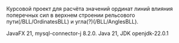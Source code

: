 Курсовой проект для расчёта значений 
ординат линий влияния поперечных сил в верхнем строении рельсового пути(/BLL/OrdinatesBLL)
и угла(?)(/BLL/AnglesBLL). 

JavaFX 21, mysql-connector-j 8.2.0. Java 21, JDK openjdk-22.0.1

